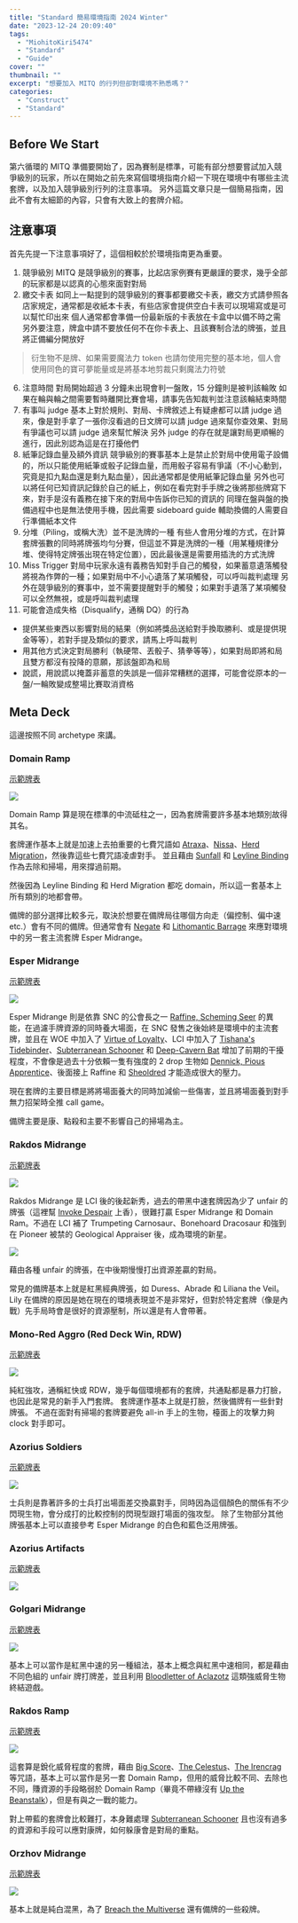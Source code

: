 ```yaml
---
title: "Standard 簡易環境指南 2024 Winter"
date: "2023-12-24 20:09:40"
tags:
  - "MiohitoKiri5474"
  - "Standard"
  - "Guide"
cover: ""
thumbnail: ""
excerpt: "想要加入 MITQ 的行列但卻對環境不熟悉嗎？"
categories:
  - "Construct"
  - "Standard"
---
```


## Before We Start

第六循環的 MITQ 準備要開始了，因為賽制是標準，可能有部分想要嘗試加入競爭級別的玩家，所以在開始之前先來寫個環境指南介紹一下現在環境中有哪些主流套牌，以及加入競爭級別行列的注意事項。
另外這篇文章只是一個簡易指南，因此不會有太細節的內容，只會有大致上的套牌介紹。

## 注意事項

首先先提一下注意事項好了，這個相較於於環境指南更為重要。

1. 競爭級別
MITQ 是競爭級別的賽事，比起店家例賽有更嚴謹的要求，幾乎全部的玩家都是以認真的心態來面對對局
2. 繳交卡表
如同上一點提到的競爭級別的賽事都要繳交卡表，繳交方式請參照各店家規定，通常都是收紙本卡表，有些店家會提供空白卡表可以現場寫或是可以幫忙印出來
個人通常都會準備一份最新版的卡表放在卡盒中以備不時之需
另外要注意，牌盒中請不要放任何不在你卡表上、且該賽制合法的牌張，並且將正備編分開放好
> 衍生物不是牌、如果需要魔法力 token 也請勿使用完整的基本地，個人會使用同色的寶可夢能量或是將基本地剪裁只剩魔法力符號
6. 注意時間
對局開始超過 3 分鐘未出現會判一盤敗，15 分鐘則是被判該輪敗
如果在輪與輪之間需要暫時離開比賽會場，請事先告知裁判並注意該輪結束時間
3. 有事叫 judge
基本上對於規則、對局、卡牌敘述上有疑慮都可以請 judge 過來，像是對手拿了一張你沒看過的日文牌可以請 judge 過來幫你查效果、對局有爭議也可以請 judge 過來幫忙解決
另外 judge 的存在就是讓對局更順暢的進行，因此別認為這是在打擾他們
4. 紙筆記錄血量及額外資訊
競爭級別的賽事基本上是禁止於對局中使用電子設備的，所以只能使用紙筆或骰子記錄血量，而用骰子容易有爭議（不小心動到，究竟是扣九點血還是剩九點血量），因此通常都是使用紙筆記錄血量
另外也可以將任何已知資訊記錄於自己的紙上，例如在看完對手手牌之後將那些牌寫下來，對手是沒有義務在接下來的對局中告訴你已知的資訊的
同理在盤與盤的換備過程中也是無法使用手機，因此需要 sideboard guide 輔助換備的人需要自行準備紙本文件
5. 分堆（Piling，或稱大洗）並不是洗牌的一種
有些人會用分堆的方式，在計算套牌張數的同時將牌張均勻分賽，但這並不算是洗牌的一種（用某種規律分堆、使得特定牌張出現在特定位置），因此最後還是需要用插洗的方式洗牌
6. Miss Trigger
對局中玩家永遠有義務告知對手自己的觸發，如果蓄意遺落觸發將視為作弊的一種；如果對局中不小心遺落了某項觸發，可以呼叫裁判處理
另外在競爭級別的賽事中，並不需要提醒對手的觸發；如果對手遺落了某項觸發可以全然無視，或是呼叫裁判處理
7. 可能會造成失格（Disqualify，通稱 DQ）的行為
  * 提供某些東西以影響對局的結果（例如將獎品送給對手換取勝利、或是提供現金等等），若對手提及類似的要求，請馬上呼叫裁判
  * 用其他方式決定對局勝利（執硬幣、丟骰子、猜拳等等），如果對局即將和局且雙方都沒有投降的意願，那該盤即為和局
  * 說謊，用說謊以掩蓋非蓄意的失誤是一個非常糟糕的選擇，可能會從原本的一盤/一輪敗變成整場比賽取消資格

## Meta Deck

這邊按照不同 archetype 來講。

### Domain Ramp

[示範牌表](https://www.mtggoldfish.com/archetype/standard-domain-mid#paper)

![](/images/Standard-Guide-2024-Winter/Domain-Ramp-Decklist.png)

Domain Ramp 算是現在標準的中流砥柱之一，因為套牌需要許多基本地類別故得其名。

套牌運作基本上就是加速上去拍重要的七費咒語如 [Atraxa](https://scryfall.com/card/one/196/atraxa-grand-unifier)、[Nissa](https://scryfall.com/card/one/175/nissa-ascended-animist)、[Herd Migration](https://scryfall.com/card/dmu/165/herd-migration)，然後靠這些七費咒語凌虐對手。
並且藉由 [Sunfall](https://scryfall.com/card/mom/40/sunfall) 和 [Leyline Binding](https://scryfall.com/card/dmu/24/leyline-binding) 作為去除和掃場，用來撐過前期。

然後因為 Leyline Binding 和 Herd Migration 都吃 domain，所以這一套基本上所有類別的地都會帶。

備牌的部分選擇比較多元，取決於想要在備牌局往哪個方向走（偏控制、偏中速 etc.）會有不同的備牌。但通常會有 [Negate](https://scryfall.com/card/mom/68/negate) 和 [Lithomantic Barrage](https://cards.scryfall.io/large/front/c/4/c45a5f4a-2174-4885-aa5a-c4c24cc732f0.jpg?1682204356) 來應對環境中的另一套主流套牌 Esper Midrange。

### Esper Midrange

[示範牌表](https://www.mtggoldfish.com/archetype/standard-esper-midrange-mid)

![](/images/Standard-Guide-2024-Winter/Esper-Midrange-Decklist.png)

Esper Midrange 則是依靠 SNC 的公會長之一 [Raffine, Scheming Seer](https://scryfall.com/card/snc/213/raffine-scheming-seer) 的異能，在過濾手牌資源的同時養大場面，在 SNC 發售之後始終是環境中的主流套牌，並且在 WOE 中加入了 [Virtue of Loyalty](https://scryfall.com/card/woe/38/virtue-of-loyalty-ardenvale-fealty)、LCI 中加入了 [Tishana's Tidebinder](https://scryfall.com/card/lci/81/tishanas-tidebinder)、[Subterranean Schooner](https://scryfall.com/card/lci/80/subterranean-schooner) 和 [Deep-Cavern Bat](https://cards.scryfall.io/large/front/6/9/69c68c95-b788-43b1-9f22-1b22c5a00b25.jpg?1699044121) 增加了前期的干擾程度，不會像是過去十分依賴一隻有強度的 2 drop 生物如 [Dennick, Pious Apprentice](https://scryfall.com/card/mid/217/dennick-pious-apprentice-dennick-pious-apparition)、後面接上 Raffine 和 [Sheoldred](https://scryfall.com/card/dmu/107/sheoldred-the-apocalypse) 才能造成很大的壓力。

現在套牌的主要目標是將將場面養大的同時加減偷一些傷害，並且將場面養到對手無力招架時全推 call game。

備牌主要是康、點殺和主要不影響自己的掃場為主。

### Rakdos Midrange

[示範牌表](https://www.mtggoldfish.com/archetype/standard-rakdos-midrange-mid#paper)

![](/images/Standard-Guide-2024-Winter/Rakdos-Midrange-Decklist.png)

Rakdos Midrange 是 LCI 後的後起新秀，過去的帶黑中速套牌因為少了 unfair 的牌張（這裡幫 [Invoke Despair](https://scryfall.com/card/neo/101/invoke-despair) 上香），很難打贏 Esper Midrange 和 Domain Ram。不過在 LCI 補了 Trumpeting Carnosaur、Bonehoard Dracosaur 和強到在 Pioneer 被禁的 Geological Appraiser 後，成為環境的新星。

![](/images/Standard-Guide-2024-Winter/Rakdos-Midrange-LCI.jpg)

藉由各種 unfair 的牌張，在中後期慢慢打出資源差贏的對局。

常見的備牌基本上就是紅黑經典牌張，如 Duress、Abrade 和 Liliana the Veil。Lily 在備牌的原因是她在現在的環境表現並不是非常好，但對於特定套牌（像是內戰）先手局時會是很好的資源壓制，所以還是有人會帶著。

### Mono-Red Aggro (Red Deck Win, RDW)

[示範牌表](https://www.mtggoldfish.com/archetype/standard-mono-red-aggro-mid#paper)

![](/images/Standard-Guide-2024-Winter/Mono-Red-Aggro-Decklist.png)

純紅強攻，通稱紅快或 RDW，幾乎每個環境都有的套牌，共通點都是暴力打臉，也因此是常見的新手入門套牌。
套牌運作基本上就是打臉，然後備牌有一些針對牌張。
不過在面對有掃場的套牌要避免 all-in 手上的生物，檯面上的攻擊力夠 clock 對手即可。

### Azorius Soldiers

[示範牌表](https://www.mtggoldfish.com/archetype/standard-azorius-soldiers-mid#paper)

![](/images/Standard-Guide-2024-Winter/Azorius-Soldiers-Decklist.png)

士兵則是靠著許多的士兵打出場面差交換贏對手，同時因為這個顏色的關係有不少閃現生物，會分成打的比較控制的閃現型跟打場面的強攻型。
除了生物部分其他牌張基本上可以直接參考 Esper Midrange 的白色和藍色泛用牌張。

### Azorius Artifacts

[示範牌表](https://www.mtggoldfish.com/archetype/standard-azorius-artifacts-mid)

![](/images/Standard-Guide-2024-Winter/Azorius-Artifacts-Decklist.png)

### Golgari Midrange

[示範牌表](https://www.mtggoldfish.com/archetype/standard-golgari-midrange-mid#paper)

![](/images/Standard-Guide-2024-Winter/Golgari-Midrange-Decklist.png)

基本上可以當作是紅黑中速的另一種組法，基本上概念與紅黑中速相同，都是藉由不同色組的 unfair 牌打牌差，並且利用 [Bloodletter of Aclazotz](https://scryfall.com/card/lci/92/bloodletter-of-aclazotz) 這類強威脅生物終結遊戲。

### Rakdos Ramp

[示範牌表](https://www.mtggoldfish.com/archetype/standard-rakdos-ramp-mid#paper)

![](/images/Standard-Guide-2024-Winter/Rakdos-Ramp-Decklist.png)

這套算是銳化威脅程度的套牌，藉由 [Big Score](https://scryfall.com/card/snc/102/big-score)、[The Celestus](https://scryfall.com/card/mid/252/the-celestus)、[The Irencrag](https://scryfall.com/card/woe/248/the-irencrag) 等咒語，基本上可以當作是另一套 Domain Ramp，但用的威脅比較不同、去除也不同，賺資源的手段略弱於 Domain Ramp（畢竟不帶綠沒有 [Up the Beanstalk](https://scryfall.com/card/woe/195/up-the-beanstalk)），但是有與之一戰的能力。

對上帶藍的套牌會比較難打，本身難處理 [Subterranean Schooner](https://scryfall.com/card/lci/80/subterranean-schooner) 且也沒有過多的資源和手段可以應對康牌，如何躲康會是對局的重點。

### Orzhov Midrange

[示範牌表](https://www.mtggoldfish.com/archetype/standard-orzhov-midrange-mid#paper)

![](/images/Standard-Guide-2024-Winter/Orzhov-Midrange-Decklist.png)

基本上就是純白混黑，為了 [Breach the Multiverse](https://scryfall.com/card/mom/94/breach-the-multiverse) 還有備牌的一些殺牌。